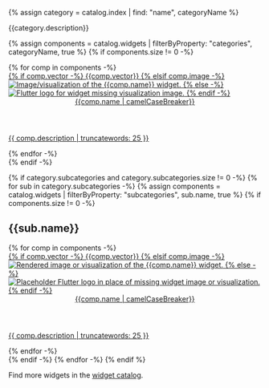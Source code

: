 {% assign category = catalog.index | find: "name", categoryName %}

{{category.description}}

{% assign components = catalog.widgets | filterByProperty: "categories", categoryName, true %}
{% if components.size != 0 -%}
<div class="card-grid">
{% for comp in components -%}
  <a class="card outlined-card" href="{{comp.link}}">
    <div class="card-image-holder">
      {% if comp.vector -%}
        {{comp.vector}}
      {% elsif comp.image -%}
        <img alt="Image/visualization of the {{comp.name}} widget." src="{{comp.image.src}}">
      {% else -%}
        <img alt="Flutter logo for widget missing visualization image." src="/assets/images/docs/catalog-widget-placeholder.png" aria-hidden="true">
      {% endif -%}
    </div>
    <div class="card-header">
      <header class="card-title">{{comp.name | camelCaseBreaker}}</header>
    </div>
    <div class="card-content">
      <p>{{ comp.description | truncatewords: 25 }}</p>
    </div>
  </a>
{% endfor -%}
</div>
{% endif -%}

{% if category.subcategories and category.subcategories.size != 0 -%}
{% for sub in category.subcategories -%}
  {% assign components = catalog.widgets | filterByProperty: "subcategories", sub.name, true %}
  {% if components.size != 0 -%}
  
  ## {{sub.name}}

  <div class="card-grid">
    {% for comp in components -%}
      <a class="card outlined-card" href="{{comp.link}}">
        <div class="card-image-holder">
          {% if comp.vector -%}
            {{comp.vector}}
          {% elsif comp.image -%}
            <img alt="Rendered image or visualization of the {{comp.name}} widget." src="{{comp.image.src}}">
          {% else -%}
            <img alt="Placeholder Flutter logo in place of missing widget image or visualization." src="/assets/images/docs/catalog-widget-placeholder.png" aria-hidden="true">
          {% endif -%}
        </div>
        <div class="card-header">
          <header class="card-title">{{comp.name | camelCaseBreaker}}</header>
        </div>
        <div class="card-content">
          <p>{{ comp.description | truncatewords: 25 }}</p>
        </div>
      </a>
    {% endfor -%}
  </div>
  {% endif -%}
{% endfor -%}
{% endif %}

Find more widgets in the [widget catalog](/ui/widgets).
